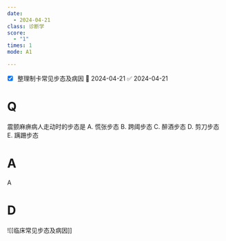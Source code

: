 ```yaml
---
date:
  - 2024-04-21
class: 诊断学
score:
  - "1"
times: 1
mode: A1

--- 
```

- [x] 整理制卡常见步态及病因 📅 2024-04-21 ✅ 2024-04-21


# Q
震颤麻痹病人走动时的步态是
A. 慌张步态 
B. 跨阈步态 
C. 醉酒步态
D. 剪刀步态 
E. 蹒跚步态

# A

A



# D
![[临床常见步态及病因]]